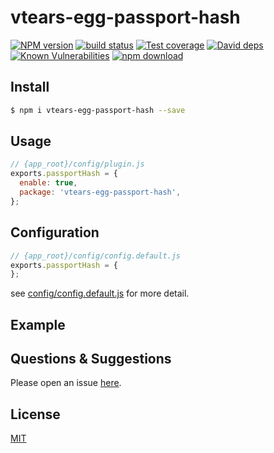 # vtears-egg-passport-hash

[![NPM version][npm-image]][npm-url]
[![build status][travis-image]][travis-url]
[![Test coverage][codecov-image]][codecov-url]
[![David deps][david-image]][david-url]
[![Known Vulnerabilities][snyk-image]][snyk-url]
[![npm download][download-image]][download-url]

[npm-image]: https://img.shields.io/npm/v/egg-passport-hash.svg?style=flat-square
[npm-url]: https://npmjs.org/package/egg-passport-hash
[travis-image]: https://img.shields.io/travis/eggjs/egg-passport-hash.svg?style=flat-square
[travis-url]: https://travis-ci.org/eggjs/egg-passport-hash
[codecov-image]: https://img.shields.io/codecov/c/github/eggjs/egg-passport-hash.svg?style=flat-square
[codecov-url]: https://codecov.io/github/eggjs/egg-passport-hash?branch=master
[david-image]: https://img.shields.io/david/eggjs/egg-passport-hash.svg?style=flat-square
[david-url]: https://david-dm.org/eggjs/egg-passport-hash
[snyk-image]: https://snyk.io/test/npm/egg-passport-hash/badge.svg?style=flat-square
[snyk-url]: https://snyk.io/test/npm/egg-passport-hash
[download-image]: https://img.shields.io/npm/dm/egg-passport-hash.svg?style=flat-square
[download-url]: https://npmjs.org/package/egg-passport-hash

<!--
Description here.
-->

## Install

```bash
$ npm i vtears-egg-passport-hash --save
```

## Usage

```js
// {app_root}/config/plugin.js
exports.passportHash = {
  enable: true,
  package: 'vtears-egg-passport-hash',
};
```

## Configuration

```js
// {app_root}/config/config.default.js
exports.passportHash = {
};
```

see [config/config.default.js](config/config.default.js) for more detail.

## Example

<!-- example here -->

## Questions & Suggestions

Please open an issue [here](https://github.com/SFight/vtears-egg-passport-hash/issues).

## License

[MIT](LICENSE)
